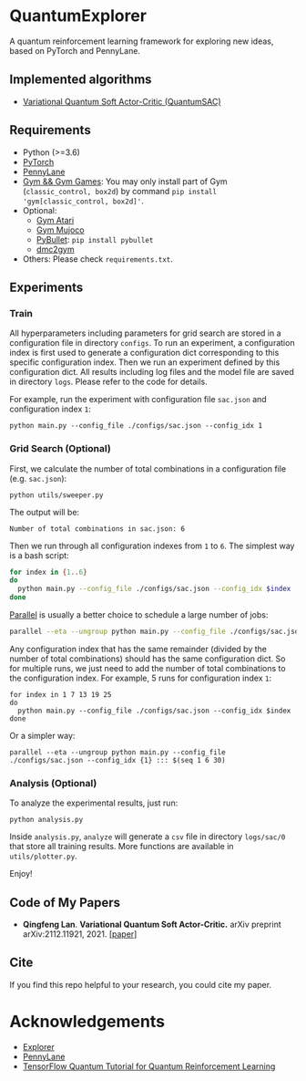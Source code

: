 # QuantumExplorer

A quantum reinforcement learning framework for exploring new ideas, based on PyTorch and PennyLane.

## Implemented algorithms

- [Variational Quantum Soft Actor-Critic (QuantumSAC)](https://arxiv.org/abs/2112.11921)

## Requirements

- Python (>=3.6)
- [PyTorch](https://pytorch.org/)
- [PennyLane](https://pennylane.readthedocs.io/en/stable/)
- [Gym && Gym Games](https://github.com/qlan3/gym-games): You may only install part of Gym (`classic_control, box2d`) by command `pip install 'gym[classic_control, box2d]'`.
- Optional: 
  - [Gym Atari](https://github.com/openai/gym/blob/master/docs/environments.md#atari)
  - [Gym Mujoco](https://github.com/openai/gym/blob/master/docs/environments.md#mujoco)
  - [PyBullet](https://pybullet.org/): `pip install pybullet`
  - [dmc2gym](https://github.com/denisyarats/dmc2gym)
- Others: Please check `requirements.txt`.


## Experiments

### Train

All hyperparameters including parameters for grid search are stored in a configuration file in directory `configs`. To run an experiment, a configuration index is first used to generate a configuration dict corresponding to this specific configuration index. Then we run an experiment defined by this configuration dict. All results including log files and the model file are saved in directory `logs`. Please refer to the code for details.

For example, run the experiment with configuration file `sac.json` and configuration index `1`:

```python main.py --config_file ./configs/sac.json --config_idx 1```


### Grid Search (Optional)

First, we calculate the number of total combinations in a configuration file (e.g. `sac.json`):

`python utils/sweeper.py`

The output will be:

`Number of total combinations in sac.json: 6`

Then we run through all configuration indexes from `1` to `6`. The simplest way is a bash script:

``` bash
for index in {1..6}
do
  python main.py --config_file ./configs/sac.json --config_idx $index
done
```

[Parallel](https://www.gnu.org/software/parallel/) is usually a better choice to schedule a large number of jobs:

``` bash
parallel --eta --ungroup python main.py --config_file ./configs/sac.json --config_idx {1} ::: $(seq 1 6)
```

Any configuration index that has the same remainder (divided by the number of total combinations) should has the same configuration dict. So for multiple runs, we just need to add the number of total combinations to the configuration index. For example, 5 runs for configuration index `1`:

```
for index in 1 7 13 19 25
do
  python main.py --config_file ./configs/sac.json --config_idx $index
done
```

Or a simpler way:
```
parallel --eta --ungroup python main.py --config_file ./configs/sac.json --config_idx {1} ::: $(seq 1 6 30)
```


### Analysis (Optional)

To analyze the experimental results, just run:

`python analysis.py`

Inside `analysis.py`, `analyze` will generate a `csv` file in directory `logs/sac/0` that store all training results. More functions are available in `utils/plotter.py`.

Enjoy!


## Code of My Papers

- **Qingfeng Lan**. **Variational Quantum Soft Actor-Critic.** arXiv preprint arXiv:2112.11921, 2021. [[paper]](https://arxiv.org/abs/2112.11921)

## Cite

If you find this repo helpful to your research, you could cite my paper.

<!-- ```
@misc{Explorer,
  author = {Lan, Qingfeng},
  title = {A Quantum Reinforcement Learning Framework for Exploring New Ideas},
  year = {2021},
  publisher = {GitHub},
  journal = {GitHub Repository},
  howpublished = {\url{https://github.com/qlan3/QuantumExplorer}}
}
``` -->

# Acknowledgements

- [Explorer](https://github.com/qlan3/Explorer)
- [PennyLane](https://pennylane.readthedocs.io/en/stable/)
- [TensorFlow Quantum Tutorial for Quantum Reinforcement Learning](https://www.tensorflow.org/quantum/tutorials/quantum_reinforcement_learning)
